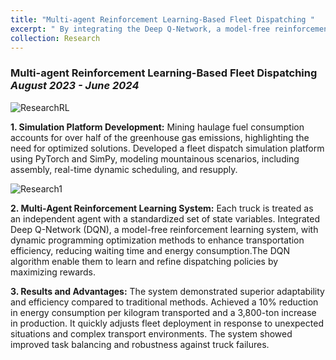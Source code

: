 ```yaml
---
title: "Multi-agent Reinforcement Learning-Based Fleet Dispatching "
excerpt: " By integrating the Deep Q-Network, a model-free reinforcement learning system, with the dynamic programming optimization method, the efficiency of mining operations can be enhanced, thereby reducing waiting times and energy consumption.<br/><img src='https://travidp.github.io/figure1.jpg'>"
collection: Research
---
```


### Multi-agent Reinforcement Learning-Based Fleet Dispatching _August 2023 - June 2024_

![ResearchRL](https://travidp.github.io/figure1.jpg)

**1. Simulation Platform Development:** Mining haulage fuel consumption accounts for over half of the greenhouse gas emissions, highlighting the need for optimized solutions. Developed a fleet dispatch simulation platform using PyTorch and SimPy, modeling mountainous scenarios, including assembly, real-time dynamic scheduling, and resupply.

![Research1](https://travidp.github.io/DQN2.png)

**2. Multi-Agent Reinforcement Learning System:** Each truck is treated as an independent agent with a standardized set of state variables. Integrated Deep Q-Network (DQN), a model-free reinforcement learning system, with dynamic programming optimization methods to enhance transportation efficiency, reducing waiting time and energy consumption.The DQN algorithm enable them to learn and refine dispatching policies by maximizing rewards.


**3. Results and Advantages:** The system demonstrated superior adaptability and efficiency compared to traditional methods. Achieved a 10% reduction in energy consumption per kilogram transported and a 3,800-ton increase in production. It quickly adjusts fleet deployment in response to unexpected situations and complex transport environments. The system showed improved task balancing and robustness against truck failures.
